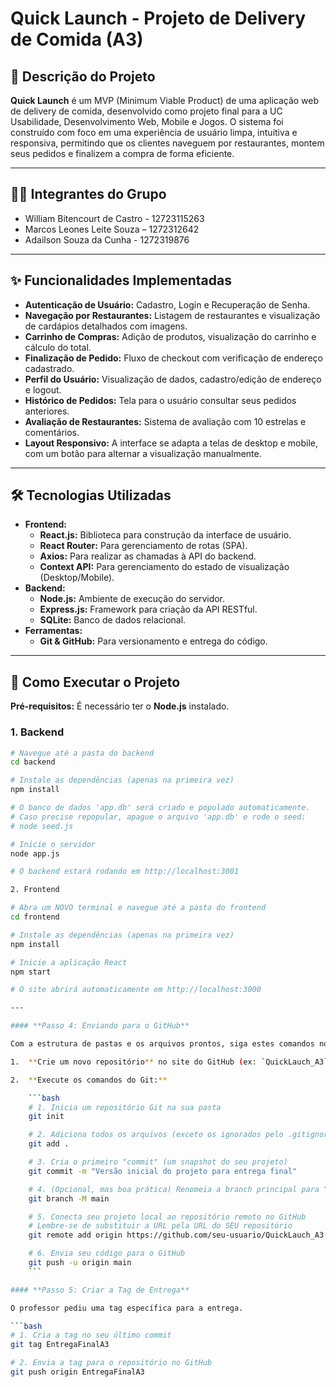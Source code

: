 # Quick Launch - Projeto de Delivery de Comida (A3)

## 📝 Descrição do Projeto

**Quick Launch** é um MVP (Minimum Viable Product) de uma aplicação web de delivery de comida, desenvolvido como projeto final para a UC Usabilidade, Desenvolvimento Web, Mobile e Jogos. O sistema foi construído com foco em uma experiência de usuário limpa, intuitiva e responsiva, permitindo que os clientes naveguem por restaurantes, montem seus pedidos e finalizem a compra de forma eficiente.

---

## 👨‍💻 Integrantes do Grupo

* William Bitencourt de Castro - 12723115263
* Marcos Leones Leite Souza – 1272312642
* Adailson Souza da Cunha - 1272319876

---

## ✨ Funcionalidades Implementadas

* **Autenticação de Usuário:** Cadastro, Login e Recuperação de Senha.
* **Navegação por Restaurantes:** Listagem de restaurantes e visualização de cardápios detalhados com imagens.
* **Carrinho de Compras:** Adição de produtos, visualização do carrinho e cálculo do total.
* **Finalização de Pedido:** Fluxo de checkout com verificação de endereço cadastrado.
* **Perfil do Usuário:** Visualização de dados, cadastro/edição de endereço e logout.
* **Histórico de Pedidos:** Tela para o usuário consultar seus pedidos anteriores.
* **Avaliação de Restaurantes:** Sistema de avaliação com 10 estrelas e comentários.
* **Layout Responsivo:** A interface se adapta a telas de desktop e mobile, com um botão para alternar a visualização manualmente.

---

## 🛠️ Tecnologias Utilizadas

* **Frontend:**
    * **React.js:** Biblioteca para construção da interface de usuário.
    * **React Router:** Para gerenciamento de rotas (SPA).
    * **Axios:** Para realizar as chamadas à API do backend.
    * **Context API:** Para gerenciamento do estado de visualização (Desktop/Mobile).
* **Backend:**
    * **Node.js:** Ambiente de execução do servidor.
    * **Express.js:** Framework para criação da API RESTful.
    * **SQLite:** Banco de dados relacional.
* **Ferramentas:**
    * **Git & GitHub:** Para versionamento e entrega do código.

---

## 🚀 Como Executar o Projeto

**Pré-requisitos:** É necessário ter o **Node.js** instalado.

### 1. Backend

```bash
# Navegue até a pasta do backend
cd backend

# Instale as dependências (apenas na primeira vez)
npm install

# O banco de dados 'app.db' será criado e populado automaticamente.
# Caso precise repopular, apague o arquivo 'app.db' e rode o seed:
# node seed.js

# Inicie o servidor
node app.js

# O backend estará rodando em http://localhost:3001

2. Frontend

# Abra um NOVO terminal e navegue até a pasta do frontend
cd frontend

# Instale as dependências (apenas na primeira vez)
npm install

# Inicie a aplicação React
npm start

# O site abrirá automaticamente em http://localhost:3000

---

#### **Passo 4: Enviando para o GitHub**

Com a estrutura de pastas e os arquivos prontos, siga estes comandos no terminal, a partir da **pasta raiz** do seu projeto.

1.  **Crie um novo repositório** no site do GitHub (ex: `QuickLauch_A3`). Não adicione `README` ou `.gitignore` pela interface do site. Copie a URL do seu novo repositório (ex: `https://github.com/seu-usuario/QuickLauch_A3.git`).

2.  **Execute os comandos do Git:**

    ```bash
    # 1. Inicia um repositório Git na sua pasta
    git init

    # 2. Adiciona todos os arquivos (exceto os ignorados pelo .gitignore)
    git add .

    # 3. Cria o primeiro "commit" (um snapshot do seu projeto)
    git commit -m "Versão inicial do projeto para entrega final"

    # 4. (Opcional, mas boa prática) Renomeia a branch principal para "main"
    git branch -M main

    # 5. Conecta seu projeto local ao repositório remoto no GitHub
    # Lembre-se de substituir a URL pela URL do SEU repositório
    git remote add origin https://github.com/seu-usuario/QuickLauch_A3.git

    # 6. Envia seu código para o GitHub
    git push -u origin main
    ```

#### **Passo 5: Criar a Tag de Entrega**

O professor pediu uma tag específica para a entrega.

```bash
# 1. Cria a tag no seu último commit
git tag EntregaFinalA3

# 2. Envia a tag para o repositório no GitHub
git push origin EntregaFinalA3
